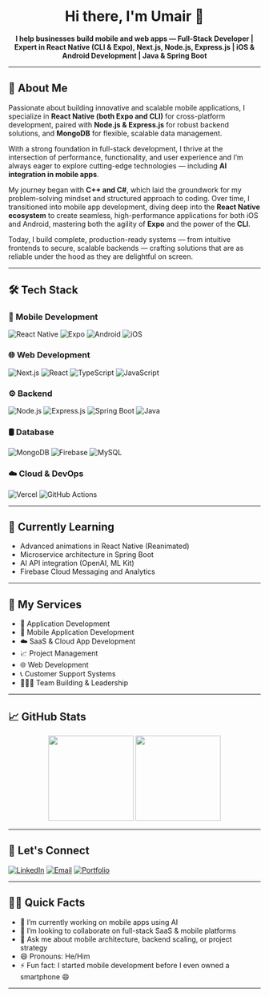 <h1 align="center">Hi there, I'm Umair 👋</h1>

<p align="center">
  <strong>I help businesses build mobile and web apps — Full-Stack Developer | Expert in React Native (CLI & Expo), Next.js, Node.js, Express.js | iOS & Android Development | Java & Spring Boot</strong>
</p>

---

## 🚀 About Me

Passionate about building innovative and scalable mobile applications, I specialize in **React Native (both Expo and CLI)** for cross-platform development, paired with **Node.js & Express.js** for robust backend solutions, and **MongoDB** for flexible, scalable data management.

With a strong foundation in full-stack development, I thrive at the intersection of performance, functionality, and user experience and I’m always eager to explore cutting-edge technologies — including **AI integration in mobile apps**.

My journey began with **C++ and C#**, which laid the groundwork for my problem-solving mindset and structured approach to coding. Over time, I transitioned into mobile app development, diving deep into the **React Native ecosystem** to create seamless, high-performance applications for both iOS and Android, mastering both the agility of **Expo** and the power of the **CLI**.

Today, I build complete, production-ready systems — from intuitive frontends to secure, scalable backends — crafting solutions that are as reliable under the hood as they are delightful on screen.

---

## 🛠️ Tech Stack

### 📱 Mobile Development
![React Native](https://img.shields.io/badge/-React_Native-61DAFB?style=flat&logo=react)
![Expo](https://img.shields.io/badge/-Expo-000020?style=flat&logo=expo)
![Android](https://img.shields.io/badge/-Android-3DDC84?style=flat&logo=android)
![iOS](https://img.shields.io/badge/-iOS-000000?style=flat&logo=apple)

### 🌐 Web Development
![Next.js](https://img.shields.io/badge/-Next.js-000000?style=flat&logo=nextdotjs)
![React](https://img.shields.io/badge/-React-61DAFB?style=flat&logo=react)
![TypeScript](https://img.shields.io/badge/-TypeScript-3178C6?style=flat&logo=typescript)
![JavaScript](https://img.shields.io/badge/-JavaScript-F7DF1E?style=flat&logo=javascript)

### ⚙️ Backend
![Node.js](https://img.shields.io/badge/-Node.js-339933?style=flat&logo=nodedotjs)
![Express.js](https://img.shields.io/badge/-Express.js-000000?style=flat&logo=express)
![Spring Boot](https://img.shields.io/badge/-Spring_Boot-6DB33F?style=flat&logo=springboot)
![Java](https://img.shields.io/badge/-Java-007396?style=flat&logo=java)

### 🛢️ Database
![MongoDB](https://img.shields.io/badge/-MongoDB-47A248?style=flat&logo=mongodb)
![Firebase](https://img.shields.io/badge/-Firebase-FFCA28?style=flat&logo=firebase)
![MySQL](https://img.shields.io/badge/-MySQL-4479A1?style=flat&logo=mysql)

### ☁️ Cloud & DevOps
![Vercel](https://img.shields.io/badge/-Vercel-000000?style=flat&logo=vercel)
![GitHub Actions](https://img.shields.io/badge/-GitHub_Actions-2088FF?style=flat&logo=githubactions)

---

## 🧠 Currently Learning

- Advanced animations in React Native (Reanimated)
- Microservice architecture in Spring Boot
- AI API integration (OpenAI, ML Kit)
- Firebase Cloud Messaging and Analytics

---

## 💼 My Services

- 📱 Application Development  
- 📲 Mobile Application Development  
- ☁️ SaaS & Cloud App Development  
- 📈 Project Management  
- 🌐 Web Development  
- 📞 Customer Support Systems  
- 🧑‍🤝‍🧑 Team Building & Leadership  

---

## 📈 GitHub Stats

<p align="center">
  <img src="https://github-readme-stats.vercel.app/api?username=umairyasin&show_icons=true&theme=github_dark" height="170"/>
  <img src="https://github-readme-streak-stats.herokuapp.com/?user=umairyasin&theme=github-dark" height="170"/>
</p>

---

## 🤝 Let's Connect

[![LinkedIn](https://img.shields.io/badge/-LinkedIn-0077B5?style=flat&logo=linkedin)](https://www.linkedin.com/in/umair-yasin-1a9259259/)
[![Email](https://img.shields.io/badge/-umairyasin579@gmail.com-D14836?style=flat&logo=gmail)](mailto:umairyasin579@gmail.com)
[![Portfolio](https://img.shields.io/badge/-Portfolio-000?style=flat&logo=firefox)](https://yourwebsite.com)

---

## 🙋‍♂️ Quick Facts

- 🔭 I’m currently working on mobile apps using AI
- 👯 I’m looking to collaborate on full-stack SaaS & mobile platforms
- 💬 Ask me about mobile architecture, backend scaling, or project strategy
- 😄 Pronouns: He/Him
- ⚡ Fun fact: I started mobile development before I even owned a smartphone 😄

---
